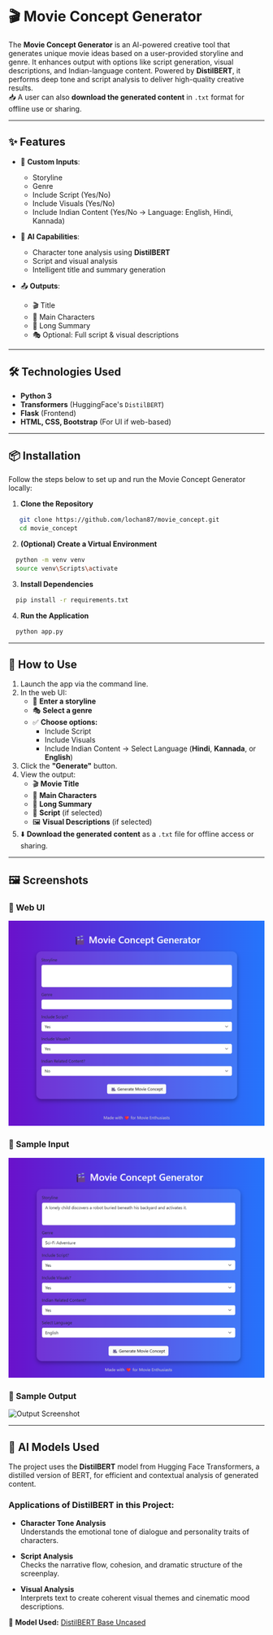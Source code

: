 # 🎬 Movie Concept Generator

The **Movie Concept Generator** is an AI-powered creative tool that generates unique movie ideas based on a user-provided storyline and genre. It enhances output with options like script generation, visual descriptions, and Indian-language content. Powered by **DistilBERT**, it performs deep tone and script analysis to deliver high-quality creative results.  
📥 A user can also **download the generated content** in `.txt` format for offline use or sharing.

---

## ✨ Features

- 🧾 **Custom Inputs**:
  - Storyline
  - Genre
  - Include Script (Yes/No)
  - Include Visuals (Yes/No)
  - Include Indian Content (Yes/No → Language: English, Hindi, Kannada)

- 🧠 **AI Capabilities**:
  - Character tone analysis using **DistilBERT**
  - Script and visual analysis
  - Intelligent title and summary generation

- 📤 **Outputs**:
  - 🎬 Title
  - 👥 Main Characters
  - 📝 Long Summary
  - 🎭 Optional: Full script & visual descriptions

---

## 🛠️ Technologies Used

- **Python 3**
- **Transformers** (HuggingFace's `DistilBERT`)
- **Flask** (Frontend)
- **HTML, CSS, Bootstrap** (For UI if web-based)

---

## 📦 Installation

Follow the steps below to set up and run the Movie Concept Generator locally:

1. **Clone the Repository**
```bash
   git clone https://github.com/lochan87/movie_concept.git
   cd movie_concept
```
2. **(Optional) Create a Virtual Environment**
```bash
  python -m venv venv
  source venv\Scripts\activate
```
3. **Install Dependencies**
```bash
  pip install -r requirements.txt
```
4. **Run the Application**
```bash
  python app.py
```

---

## 🚀 How to Use

1. Launch the app via the command line.
2. In the web UI:
    - 🧾 **Enter a storyline**
    - 🎭 **Select a genre**
    - ✅ **Choose options:**
      - Include Script  
      - Include Visuals  
      - Include Indian Content → Select Language (**Hindi**, **Kannada**, or **English**)
3. Click the **"Generate"** button.
4. View the output:
    - 🎬 **Movie Title**
    - 👥 **Main Characters**
    - 📝 **Long Summary**
    - 🧾 **Script** (if selected)
    - 🖼️ **Visual Descriptions** (if selected)
5. ⬇️ **Download the generated content** as a `.txt` file for offline access or sharing.

---

## 🖼️ Screenshots

### 🔹 Web UI
![Web UI Screenshot](screenshots/web_ui.png)

### 🔹 Sample Input
![Input Screenshot](screenshots/sample_input.png)

### 🔹 Sample Output
![Output Screenshot](screenshots/sample_output.png)

---

## 🧠 AI Models Used

The project uses the **DistilBERT** model from Hugging Face Transformers, a distilled version of BERT, for efficient and contextual analysis of generated content.

### Applications of DistilBERT in this Project:

- **Character Tone Analysis**  
  Understands the emotional tone of dialogue and personality traits of characters.

- **Script Analysis**  
  Checks the narrative flow, cohesion, and dramatic structure of the screenplay.

- **Visual Analysis**  
  Interprets text to create coherent visual themes and cinematic mood descriptions.

🔗 **Model Used:** [DistilBERT Base Uncased](https://huggingface.co/distilbert/distilbert-base-uncased-finetuned-sst-2-english)
